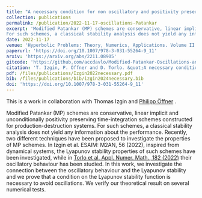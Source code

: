 ```yaml
---
title: "A necessary condition for non oscillatory and positivity preserving time-integration schemes"
collection: publications
permalink: /publication/2022-11-17-oscillations-Patankar
excerpt: 'Modified Patankar (MP) schemes are conservative, linear implicit and unconditionally positivity preserving time-integration schemes constructed for production-destruction systems. 
For such schemes, a classical stability analysis does not yield any information about the performance. Recently, two different techniques have been proposed to investigate the properties of MP schemes. In Izgin et al. ESAIM: M2AN, 56 (2022), inspired from dynamical systems, the Lyapunov stability properties of such schemes have been investigated, while in [Torlo et al. Appl. Numer. Math., 182 (2022)](/publication/2021-08-18-stability-patankar) their oscillatory behaviour has been studied. In this work, we investigate the connection between the oscillatory behaviour and the Lyapunov stability and we prove that a condition on the Lyapunov stability function is necessary to avoid oscillations. We verify our theoretical result on several numerical tests.'
date: 2022-11-17
venue: 'Hyperbolic Problems: Theory, Numerics, Applications. Volume II. SEMA SIMAI Springer Series, volume 35'
paperurl: 'https://doi.org/10.1007/978-3-031-55264-9_11'
arxiv: 'https://arxiv.org/abs/2211.08905'
gitcode: 'https://github.com/accdavlo/Modified-Patankar-Oscillations-and-Lyapunov-Stability'
citation: 'T. Izgin, P. Öffner and D. Torlo. &quot;A necessary condition for non oscillatory and positivity preserving time-integration schemes.&quot; (2024) In: Parés, C., Castro, M.J., Morales de Luna, T., Muñoz-Ruiz, M.L. (eds) Hyperbolic Problems: Theory, Numerics, Applications. Volume II. HYP 2022. <i>SEMA SIMAI Springer Series, vol 35.</i> Springer, Cham. https://doi.org/10.1007/978-3-031-55264-9_11.'
pdf: /files/publications/Izgin2022necessary.pdf
bib: /files/publications/bib/izgin2024necessary.bib
doi: 'https://doi.org/10.1007/978-3-031-55264-9_11'
---
```

This is a work in collaboration with Thomas Izgin and  [Philipp Öffner](https://philippoeffner.de/) .

Modified Patankar (MP) schemes are conservative, linear implicit and unconditionally positivity preserving time-integration schemes constructed for production-destruction systems. 
For such schemes, a classical stability analysis does not yield any information about the performance. Recently, two different techniques have been proposed to investigate the properties of MP schemes. In Izgin et al. ESAIM: M2AN, 56 (2022), inspired from dynamical systems, the Lyapunov stability properties of such schemes have been investigated, while in [Torlo et al. Appl. Numer. Math., 182 (2022)](/publication/2021-08-18-stability-patankar) their oscillatory behaviour has been studied. In this work, we investigate the connection between the oscillatory behaviour and the Lyapunov stability and we prove that a condition on the Lyapunov stability function is necessary to avoid oscillations. We verify our theoretical result on several numerical tests.

